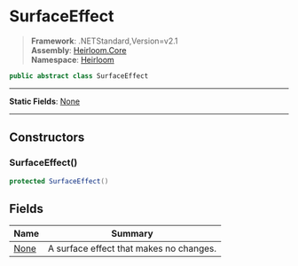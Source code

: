# SurfaceEffect

> **Framework**: .NETStandard,Version=v2.1  
> **Assembly**: [Heirloom.Core][0]  
> **Namespace**: [Heirloom][0]  

```cs
public abstract class SurfaceEffect
```

--------------------------------------------------------------------------------

**Static Fields**: [None][1]

--------------------------------------------------------------------------------

## Constructors

### SurfaceEffect()

```cs
protected SurfaceEffect()
```

## Fields

| Name      | Summary                                 |
|-----------|-----------------------------------------|
| [None][1] | A surface effect that makes no changes. |

[0]: ..\Heirloom.Core.md
[1]: Heirloom.SurfaceEffect.None.md
